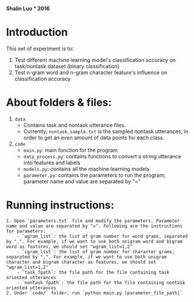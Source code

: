 **Shalin Luo * 2016**

# Introduction
This set of experiment is to:
 1. Test different machine learning model's classification accuracy on task/nontask dataset (binary classification)
 2. Test n-gram word and n-gram character feature's influence on classification accuracy

# About folders & files:
1. `data`
    - Contains task and nontask utterance files.
    - Currently, `nontask_sample.txt` is the sampled nontask utterances, in order to get an even amount of data points for each class.
2. `code`
    - `main.py`: main function for the program
    - `data_process.py`: contains functions to convert a string utterance into features and labels
    - `models.py`: contains all the machine learning models
    - `parameter.py`: contains the parameters to run the program; parameter name and value are separated by "="

# Running instructions:
    1. Open `parameters.txt` file and modify the parameters. Parameter name and value are separated by "=". Following are the instructions for parameters:
        - `wgram_list`: the list of gram number for word grams, separated by ",". For example, if we want to use both unigram word and bigram word as features, we should set "wgram_list=1,2"
        - `cgram_list`: the list of gram number for character grams, separated by ",". For example, if we want to use both unigram character and bigram character as features, we should set "wgram_list=1,2"
        - `task_fpath`: the file path for the file containing task oriented utterances
        - `nontask_fpath`: the file path for the file containing nontask oriented utterances
    2. Under `code/` folder, run `python main.py [parameter_file_path]`